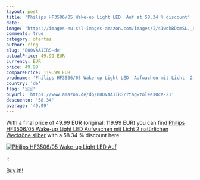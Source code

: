 ```yaml
---
layout: post
title: 'Philips HF3506/05 Wake-up Light LED  Auf at 58.34 % discount'
date: 
image: 'https://images-eu.ssl-images-amazon.com/images/I/41wokBDqmSL._SL200_.jpg'
comments: true
category: ofertas
author: ring
slug: 'B00VAA1IRS-de'
actualPrice: 49.99 EUR
currency: EUR
price: 49.99
comparePrice: 119.99 EUR
prodname: 'Philips HF3506/05 Wake-up Light LED  Aufwachen mit Licht  2 natürlichen Wecktöne  silber'
country: 'de'
flag: '🇩🇪'
buyurl: 'https://www.amazon.de/dp/B00VAA1IRS/?tag=tolees0ca-21'
descuento: '58.34'
average: '49.99'
---
```


With a final price of 49.99 EUR (original: 119.99 EUR) you can find [Philips HF3506/05 Wake-up Light LED  Aufwachen mit Licht  2 natürlichen Wecktöne  silber](https://www.amazon.de/dp/B00VAA1IRS/?tag=tolees0ca-21) with a  58.34 % discount here:

[![Philips HF3506/05 Wake-up Light LED  Auf](https://images-eu.ssl-images-amazon.com/images/I/41wokBDqmSL._SL200_.jpg)](https://www.amazon.de/dp/B00VAA1IRS/?tag=tolees0ca-21)

ℹ️:


[Buy it!!](https://www.amazon.de/dp/B00VAA1IRS/?tag=tolees0ca-21)
